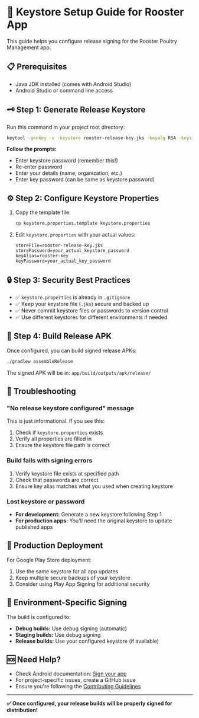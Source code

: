 # 🔐 Keystore Setup Guide for Rooster App

This guide helps you configure release signing for the Rooster Poultry Management app.

## 📋 Prerequisites

- Java JDK installed (comes with Android Studio)
- Android Studio or command line access

## 🗝️ Step 1: Generate Release Keystore

Run this command in your project root directory:

```bash
keytool -genkey -v -keystore rooster-release-key.jks -keyalg RSA -keysize 2048 -validity 10000 -alias rooster-key
```

**Follow the prompts:**

- Enter keystore password (remember this!)
- Re-enter password
- Enter your details (name, organization, etc.)
- Enter key password (can be same as keystore password)

## ⚙️ Step 2: Configure Keystore Properties

1. Copy the template file:
   ```bash
   cp keystore.properties.template keystore.properties
   ```

2. Edit `keystore.properties` with your actual values:
   ```properties
   storeFile=rooster-release-key.jks
   storePassword=your_actual_keystore_password
   keyAlias=rooster-key
   keyPassword=your_actual_key_password
   ```

## 🔒 Step 3: Security Best Practices

- ✅ `keystore.properties` is already in `.gitignore`
- ✅ Keep your keystore file (`.jks`) secure and backed up
- ✅ Never commit keystore files or passwords to version control
- ✅ Use different keystores for different environments if needed

## 🚀 Step 4: Build Release APK

Once configured, you can build signed release APKs:

```bash
./gradlew assembleRelease
```

The signed APK will be in: `app/build/outputs/apk/release/`

## 🐛 Troubleshooting

### "No release keystore configured" message

This is just informational. If you see this:

1. Check if `keystore.properties` exists
2. Verify all properties are filled in
3. Ensure the keystore file path is correct

### Build fails with signing errors

1. Verify keystore file exists at specified path
2. Check that passwords are correct
3. Ensure key alias matches what you used when creating keystore

### Lost keystore or password

- **For development:** Generate a new keystore following Step 1
- **For production apps:** You'll need the original keystore to update published apps

## 📱 Production Deployment

For Google Play Store deployment:

1. Use the same keystore for all app updates
2. Keep multiple secure backups of your keystore
3. Consider using Play App Signing for additional security

## 🔧 Environment-Specific Signing

The build is configured to:

- **Debug builds:** Use debug signing (automatic)
- **Staging builds:** Use debug signing
- **Release builds:** Use your configured keystore (if available)

## 🆘 Need Help?

- Check Android
  documentation: [Sign your app](https://developer.android.com/studio/publish/app-signing)
- For project-specific issues, create a GitHub issue
- Ensure you're following the [Contributing Guidelines](CONTRIBUTING.md)

---

**✅ Once configured, your release builds will be properly signed for distribution!**